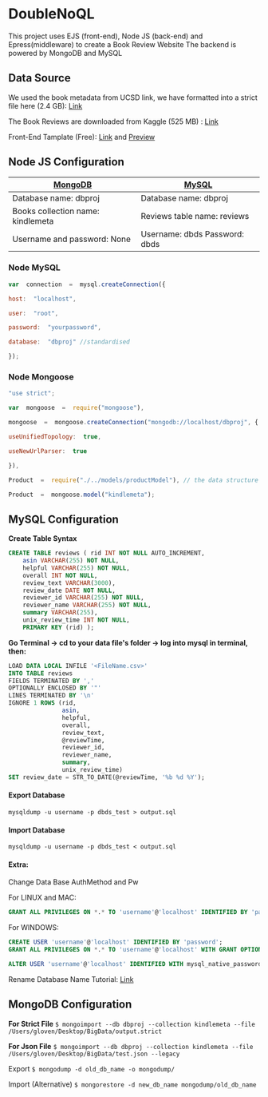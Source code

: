 # DoubleNoQL


This project uses EJS (front-end), Node JS (back-end) and Epress(middleware) to create a Book Review Website
The backend is powered by MongoDB and MySQL
## Data Source
We used the book metadata from UCSD link, we have formatted into a strict file here (2.4 GB):  [Link](https://drive.google.com/file/d/1Ug0MFeDWyPA-g0c5dYmuXDrMmECd6IbT/view?usp=sharing)

The Book Reviews are downloaded from Kaggle (525 MB) : [Link](https://www.kaggle.com/bharadwaj6/kindle-reviews/download)

Front-End Tamplate (Free): [Link](https://themehunt.com/item/1525828-writer-free-ecommerce-book-store-template)  and [Preview](http://themehunt.com/item/1525828-writer-free-ecommerce-book-store-template/preview)


## Node JS Configuration
| [MongoDB](#MongoDB-Configuration)  | [MySQL](#MySQL-Configuration)  |
|---|---|
| Database name: dbproj  |Database name: dbproj  
|Books collection name: kindlemeta|Reviews table name: reviews  |  
|Username and password: None  |   Username: dbds  Password: dbds|

### Node  MySQL
```javascript
var  connection  =  mysql.createConnection({

host:  "localhost",

user:  "root",

password:  "yourpassword",

database:  "dbproj" //standardised

});
```

### Node Mongoose
```javascript
"use strict";

var  mongoose  =  require("mongoose"),

mongoose  =  mongoose.createConnection("mongodb://localhost/dbproj", {

useUnifiedTopology:  true,

useNewUrlParser:  true

}),

Product  =  require("./../models/productModel"), // the data structure of response

Product  =  mongoose.model("kindlemeta");

```


## MySQL Configuration
**Create Table Syntax**
```sql
CREATE TABLE reviews ( rid INT NOT NULL AUTO_INCREMENT, 
	asin VARCHAR(255) NOT NULL, 
	helpful VARCHAR(255) NOT NULL, 
	overall INT NOT NULL, 
	review_text VARCHAR(3000), 
	review_date DATE NOT NULL, 
	reviewer_id VARCHAR(255) NOT NULL, 
	reviewer_name VARCHAR(255) NOT NULL, 
	summary VARCHAR(255), 
	unix_review_time INT NOT NULL, 
	PRIMARY KEY (rid) );
```
**Go Terminal -> cd to your data file's folder -> log into mysql in terminal, then:**
```sql
LOAD DATA LOCAL INFILE '<FileName.csv>' 
INTO TABLE reviews 
FIELDS TERMINATED BY ',' 
OPTIONALLY ENCLOSED BY '"' 
LINES TERMINATED BY '\n' 
IGNORE 1 ROWS (rid, 
			   asin, 
			   helpful, 
			   overall, 
			   review_text, 
			   @reviewTime, 
			   reviewer_id, 
			   reviewer_name, 
			   summary, 
			   unix_review_time) 
SET review_date = STR_TO_DATE(@reviewTime, '%b %d %Y');
```

#### Export Database
`mysqldump -u username -p dbds_test > output.sql`

#### Import Database
`mysqldump -u username -p dbds_test < output.sql`

#### Extra:
Change Data Base AuthMethod and Pw

For LINUX and MAC:
```sql 
GRANT ALL PRIVILEGES ON *.* TO 'username'@'localhost' IDENTIFIED BY 'password';
```
For WINDOWS:
```sql
CREATE USER 'username'@'localhost' IDENTIFIED BY 'password';
GRANT ALL PRIVILEGES ON *.* TO 'username'@'localhost' WITH GRANT OPTION;

ALTER USER 'username'@'localhost' IDENTIFIED WITH mysql_native_password BY 'password'
```

Rename Database Name Tutorial: [Link](https://phoenixnap.com/kb/how-to-rename-a-mysql-database)

## MongoDB Configuration
**For Strict File**
`$ mongoimport --db dbproj --collection kindlemeta --file /Users/gloven/Desktop/BigData/output.strict`

**For Json File**
`$ mongoimport --db dbproj --collection kindlemeta --file /Users/gloven/Desktop/BigData/test.json --legacy`

Export
`$ mongodump -d old_db_name -o mongodump/`

Import (Alternative)
`$ mongorestore -d new_db_name mongodump/old_db_name`
